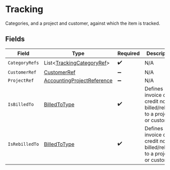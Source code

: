 # Tracking

Categories, and a project and customer, against which the item is tracked.


## Fields

| Field                                                                               | Type                                                                                | Required                                                                            | Description                                                                         |
| ----------------------------------------------------------------------------------- | ----------------------------------------------------------------------------------- | ----------------------------------------------------------------------------------- | ----------------------------------------------------------------------------------- |
| `CategoryRefs`                                                                      | List<[TrackingCategoryRef](../../Models/Components/TrackingCategoryRef.md)>         | :heavy_check_mark:                                                                  | N/A                                                                                 |
| `CustomerRef`                                                                       | [CustomerRef](../../Models/Components/CustomerRef.md)                               | :heavy_minus_sign:                                                                  | N/A                                                                                 |
| `ProjectRef`                                                                        | [AccountingProjectReference](../../Models/Components/AccountingProjectReference.md) | :heavy_minus_sign:                                                                  | N/A                                                                                 |
| `IsBilledTo`                                                                        | [BilledToType](../../Models/Components/BilledToType.md)                             | :heavy_check_mark:                                                                  | Defines if the invoice or credit note is billed/rebilled to a project or customer.  |
| `IsRebilledTo`                                                                      | [BilledToType](../../Models/Components/BilledToType.md)                             | :heavy_check_mark:                                                                  | Defines if the invoice or credit note is billed/rebilled to a project or customer.  |